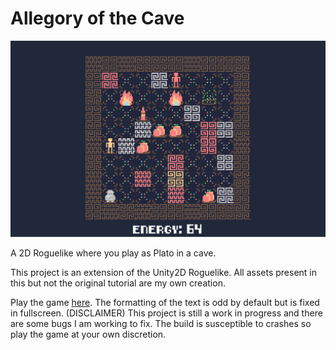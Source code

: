 # Allegory of the Cave

![](https://github.com/ozanbayiz/Allegory-of-the-Cave/blob/master/AotCGamePlayScreenshot.png)

A 2D Roguelike where you play as Plato in a cave.

This project is an extension of the Unity2D Roguelike. All assets present in this but not the original tutorial are my own creation.

Play the game [here](https://ozanbayiz.github.io/Allegory-of-the-Cave/). The formatting of the text is odd by default but is fixed in fullscreen. (DISCLAIMER) This project is still a work in progress and there are some bugs I am working to fix. The build is susceptible to crashes so play the game at your own discretion.
